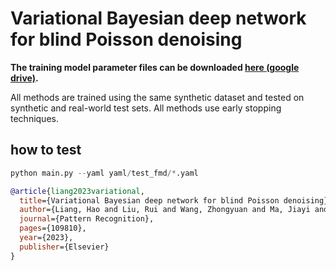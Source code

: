 # Variational Bayesian deep network for blind Poisson denoising

**The training model parameter files can be downloaded [here (google drive)](https://drive.google.com/drive/folders/1X8mlLL5_8xB5sYmv9N2KpGpa2R6dYGve?usp=sharing).**

All methods are trained using the same synthetic dataset and tested on synthetic and real-world test sets. All methods use early stopping techniques.

## how to test

```python
python main.py --yaml yaml/test_fmd/*.yaml
```

```bib
@article{liang2023variational,
  title={Variational Bayesian deep network for blind Poisson denoising},
  author={Liang, Hao and Liu, Rui and Wang, Zhongyuan and Ma, Jiayi and Tian, Xin},
  journal={Pattern Recognition},
  pages={109810},
  year={2023},
  publisher={Elsevier}
}

```
